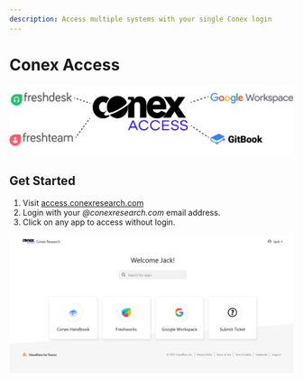 ```yaml
---
description: Access multiple systems with your single Conex login
---
```


# Conex Access

![](../.gitbook/assets/conex_access_overview.png)

## Get Started

1. Visit [access.conexresearch.com](https://access.conexresearch.com)
2. Login with your _@conexresearch.com_ email address.
3. Click on any app to access without login.

![](../.gitbook/assets/image.png)

